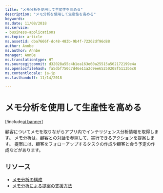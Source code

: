 ```yaml
---
title: "メモ分析を使用して生産性を高める"
description: "メモ分析を使用して生産性を高める"
keywords: 
ms.date: 11/08/2018
ms.service:
- business-applications
ms.topic: article
ms.assetid: dba7666f-dc48-483b-9b4f-72262df96d88
author: Annbe
ms.author: Annbe
manager: AnnBe
ms.translationtype: HT
ms.sourcegitcommit: d32028a55c4b1ea163e60a25515a562172199e4a
ms.openlocfilehash: fa5dbf750c7d46e11a2c9ee65250208f5113b6c0
ms.contentlocale: ja-jp
ms.lasthandoff: 11/14/2018

---
```


# <a name="be-more-productive-with-notes-analysis"></a>メモ分析を使用して生産性を高める

[!include[ai banner](../includes/ai.md)] 

顧客についてメモを取りながらアプリ内でインテリジェンス分析情報を取得します。 メモ分析は、顧客との対話を参照して、実行できるアクションを提案します。 提案には、顧客をフォローアップするタスクの作成や顧客と会う予定の作成などがあります。

## <a name="resources"></a>リソース

- [メモ分析の構成](https://docs.microsoft.com/dynamics365/ai/sales/configure-enable-dynamics-365-ai-sales#configure-notes-analysis)
- [メモ分析による提案の支援方法](https://docs.microsoft.com/dynamics365/ai/sales/notes-analysis)

